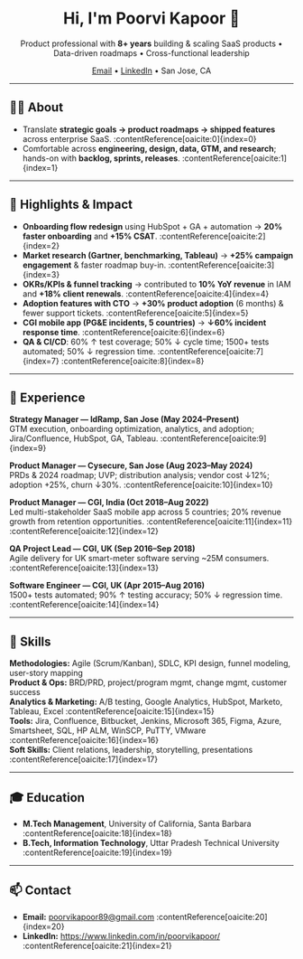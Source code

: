 <h1 align="center">Hi, I'm Poorvi Kapoor 👋</h1>
<p align="center">
  Product professional with <b>8+ years</b> building & scaling SaaS products • Data-driven roadmaps • Cross-functional leadership
</p>

<p align="center">
  <a href="mailto:poorvikapoor89@gmail.com">Email</a> •
  <a href="https://www.linkedin.com/in/poorvikapoor/">LinkedIn</a> •
  San Jose, CA
</p>

---

## 🧑‍💼 About
- Translate **strategic goals → product roadmaps → shipped features** across enterprise SaaS. :contentReference[oaicite:0]{index=0}  
- Comfortable across **engineering, design, data, GTM, and research**; hands-on with **backlog, sprints, releases**. :contentReference[oaicite:1]{index=1}

---

## 🚀 Highlights & Impact
- **Onboarding flow redesign** using HubSpot + GA + automation → **20% faster onboarding** and **+15% CSAT**. :contentReference[oaicite:2]{index=2}  
- **Market research (Gartner, benchmarking, Tableau)** → **+25% campaign engagement** & faster roadmap buy-in. :contentReference[oaicite:3]{index=3}  
- **OKRs/KPIs & funnel tracking** → contributed to **10% YoY revenue** in IAM and **+18% client renewals**. :contentReference[oaicite:4]{index=4}  
- **Adoption features with CTO** → **+30% product adoption** (6 months) & fewer support tickets. :contentReference[oaicite:5]{index=5}  
- **CGI mobile app (PG&E incidents, 5 countries)** → **↓60% incident response time**. :contentReference[oaicite:6]{index=6}  
- **QA & CI/CD**: 60% ↑ test coverage; 50% ↓ cycle time; 1500+ tests automated; 50% ↓ regression time. :contentReference[oaicite:7]{index=7} :contentReference[oaicite:8]{index=8}

---

## 🧭 Experience
**Strategy Manager — IdRamp, San Jose (May 2024–Present)**  
GTM execution, onboarding optimization, analytics, and adoption; Jira/Confluence, HubSpot, GA, Tableau. :contentReference[oaicite:9]{index=9}

**Product Manager — Cysecure, San Jose (Aug 2023–May 2024)**  
PRDs & 2024 roadmap; UVP; distribution analysis; vendor cost ↓12%; adoption +25%, churn ↓30%. :contentReference[oaicite:10]{index=10}

**Product Manager — CGI, India (Oct 2018–Aug 2022)**  
Led multi-stakeholder SaaS mobile app across 5 countries; 20% revenue growth from retention opportunities. :contentReference[oaicite:11]{index=11} :contentReference[oaicite:12]{index=12}

**QA Project Lead — CGI, UK (Sep 2016–Sep 2018)**  
Agile delivery for UK smart-meter software serving ~25M consumers. :contentReference[oaicite:13]{index=13}

**Software Engineer — CGI, UK (Apr 2015–Aug 2016)**  
1500+ tests automated; 90% ↑ testing accuracy; 50% ↓ regression time. :contentReference[oaicite:14]{index=14}

---

## 🧰 Skills
**Methodologies:** Agile (Scrum/Kanban), SDLC, KPI design, funnel modeling, user-story mapping  
**Product & Ops:** BRD/PRD, project/program mgmt, change mgmt, customer success  
**Analytics & Marketing:** A/B testing, Google Analytics, HubSpot, Marketo, Tableau, Excel :contentReference[oaicite:15]{index=15}  
**Tools:** Jira, Confluence, Bitbucket, Jenkins, Microsoft 365, Figma, Azure, Smartsheet, SQL, HP ALM, WinSCP, PuTTY, VMware :contentReference[oaicite:16]{index=16}  
**Soft Skills:** Client relations, leadership, storytelling, presentations :contentReference[oaicite:17]{index=17}

---

## 🎓 Education
- **M.Tech Management**, University of California, Santa Barbara :contentReference[oaicite:18]{index=18}  
- **B.Tech, Information Technology**, Uttar Pradesh Technical University :contentReference[oaicite:19]{index=19}

---

## 📫 Contact
- **Email:** poorvikapoor89@gmail.com :contentReference[oaicite:20]{index=20}  
- **LinkedIn:** https://www.linkedin.com/in/poorvikapoor/ :contentReference[oaicite:21]{index=21}
